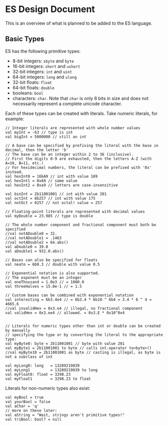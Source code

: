 # ES Design Document

This is an overview of what is planned to be added to the ES language.

## Basic Types

ES has the following primitive types:
 * 8-bit integers: `sbyte` and `byte`
 * 16-bit integers: `short` and `ushort`
 * 32-bit integers: `int` and `uint`
 * 64-bit integers: `long` and `ulong`
 * 32-bit floats: `float`
 * 64-bit floats: `double`
 * booleans: `bool`
 * characters: `char`. Note that `char` is only 8 bits in size and does not necessarily represent a complete unicode character.

Each of these types can be created with literals. Take numeric literals, for example:

    // Integer literals are represented with whole number values
    val myInt = -63 // type is int
    val bigInt = 5000000 // still an int 

    // A base can be specified by prefixing the literal with the base in decimal, then the letter 'b'
    // The base can be an integer within 2 to 36 (inclusive).
    // First the digits 0-9 are exhausted, then the letters A-Z (with A=10, B=11, etc.) 
    // For hexidecimal numbers, the literal can be prefixed with '0x' instead.
    val hexInt0 = 16bA9 // int with value 169 
    val hexInt1 = 0xA9 // same value
    val hexInt2 = 0xa9 // letters are case-insensitive
    
    val binInt = 2b11001001 // int with value 201
    val octInt = 8b257 // int with value 175
    val notOct = 0257 // not octal! value = 257

    // Floating-point literals are represented with decimal values 
    val myDouble = 23.985 // type is double
    
    // The whole number component and fractional component must both be specified
    //val notADouble0 = 32. 
    //val notADouble1 = .1463 
    //val notADouble2 = 64.abs()
    val aDouble0 = 39.0
    val aDouble1 = 932.0.abs()

    // Bases can also be specified for floats
    val neato = 6b0.3 // double with value 0.5

    // Exponential notation is also supported.
    // The exponent must be an integer
    val oneThousand = 1.0e3 // = 1000.0 
    val threeHalves = 15.0e-1 // = 1.5

    // Custom bases can be combined with exponential notation
    val interesting = 6b3.4e4 // = 6b3.4 * 6b10 ^ 6b4 = 3.4 * 6 ^ 4 = 4665.6
    //val invalidHex = 0x3.e4 // illegal, no fractional component
    val validHex = 0x3.ee4 // allowed. = 0x3.E * 0x10^0x4


    // Literals for numeric types other than int or double can be created by manually
    // specifying the type or by converting the literal to the appropriate type:
    val myByte0: byte = 2b11001001 // byte with value 201
    val myByte1 = 2b11001001 to byte // calls int.operator to<byte>() 
    //val myByte10 = 2b11001001 as byte // casting is illegal, as byte is not a subclass of int

    val myLong0: long   = 13289219839
    val myLong1         = 13289219839 to long
    val myFloat0: float = 3298.23
    val myFloat1        = 3298.23 to float

Literals for non-numeric types also exist:

    val myBool = true
    val yourBool = false
    val aChar = 'q'
    // more on these later:
    val aString = "Wait, strings aren't primitive types!"
    val triBool: bool? = null
